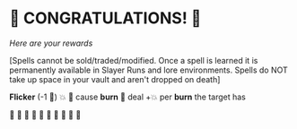 # :sparkler: CONGRATULATIONS! :sparkler: 
*Here are your rewards*

[Spells cannot be sold/traded/modified. Once a spell is learned it is permanently available in Slayer Runs and lore environments. Spells do NOT take up space in your vault and aren't dropped on death]

**Flicker** (-1 🔷) :boom: :twisted_rightwards_arrows: cause __burn__ 🔀 deal +💥 per __burn__ the target has

:sparkler: :sparkler: :sparkler: :sparkler: :sparkler: :sparkler: :sparkler: :sparkler: :sparkler: :sparkler: 
